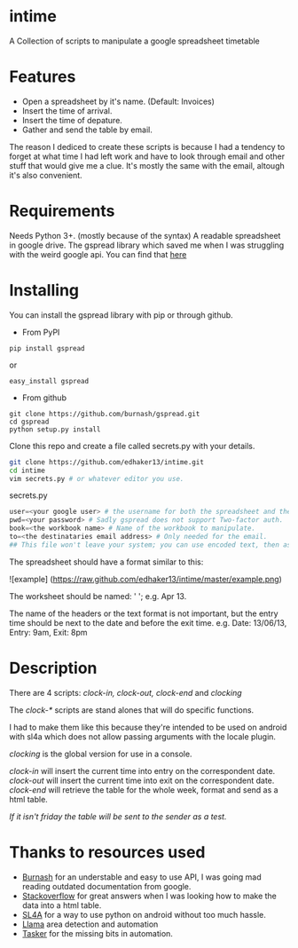 intime
======
A Collection of scripts to manipulate a google spreadsheet timetable

Features
========
- Open a spreadsheet by it's name. (Default: Invoices)
- Insert the time of arrival.
- Insert the time of depature.
- Gather and send the table by email.

The reason I dediced to create these scripts is because I had a tendency to forget at 
what time I had left work and have to look through email and other stuff that would
give me a clue. It's mostly the same with the email, altough it's also convenient.

Requirements
============

Needs Python 3+. (mostly because of the syntax)
A readable spreadsheet in google drive.
The gspread library which saved me when I was struggling with the weird google api.
    You can find that [here](https://github.com/burnash/gspread)

Installing
==========
You can install the gspread library with pip or through github.
- From PyPI
```
pip install gspread
```
or
```
easy_install gspread
```

- From github
```
git clone https://github.com/burnash/gspread.git
cd gspread
python setup.py install
```

Clone this repo and create a file called secrets.py with your details.
```sh
git clone https://github.com/edhaker13/intime.git
cd intime
vim secrets.py # or whatever editor you use.
```

secrets.py
```python
user=<your google user> # the username for both the spreadsheet and the email.
pwd=<your password> # Sadly gspread does not support Two-factor auth.
book=<the workbook name> # Name of the workbook to manipulate.
to=<the destinataries email address> # Only needed for the email.
## This file won't leave your system; you can use encoded text, then assign the decoded text to the variables
```

The spreadsheet should have a format similar to this:

![example] (https://raw.github.com/edhaker13/intime/master/example.png)

The worksheet should be named: '<Month> <Year>'; e.g. Apr 13.

The name of the headers or the text format is not important,
but the entry time should be next to the date and before the exit time.
e.g. Date: 13/06/13, Entry: 9am, Exit: 8pm

Description
===========
There are 4 scripts: _clock-in, clock-out, clock-end_ and _clocking_

The _clock-*_ scripts are stand alones that will do specific functions.

I had to make them like this because they're intended to be used on android with sl4a
which does not allow passing arguments with the locale plugin.

*clocking* is the global version for use in a console.

*clock-in* will insert the current time into entry on the correspondent date.
*clock-out* will insert the current time into exit on the correspondent date.
*clock-end* will retrieve the table for the whole week, format and send as a html table.

_If it isn't friday the table will be sent to the sender as a test._

Thanks to resources used
======
- [Burnash](https://github.com/burnash) for an understable and easy to use API, 
I was going mad reading outdated documentation from google.
- [Stackoverflow](https://stackoverflow.com/questions/tagged/python) 
for great answers when I was looking how to make the data into a html table.
- [SL4A](https://code.google.com/p/android-scripting/) for a way to use python
on android without too much hassle.
- [Llama](https://play.google.com/store/apps/details?id=com.kebab.Llama) area detection and automation
- [Tasker](https://play.google.com/store/apps/details?id=net.dinglisch.android.taskerm)
for the missing bits in automation.
